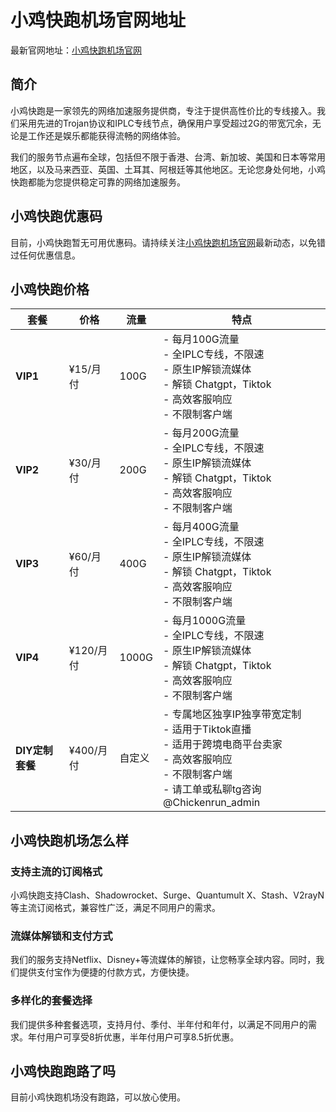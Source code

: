 
# 小鸡快跑机场官网地址

最新官网地址：[小鸡快跑机场官网](https://cc01.xiaojikp.pro/#/register?code=wway71uL)


## 简介

小鸡快跑是一家领先的网络加速服务提供商，专注于提供高性价比的专线接入。我们采用先进的Trojan协议和IPLC专线节点，确保用户享受超过2G的带宽冗余，无论是工作还是娱乐都能获得流畅的网络体验。

我们的服务节点遍布全球，包括但不限于香港、台湾、新加坡、美国和日本等常用地区，以及马来西亚、英国、土耳其、阿根廷等其他地区。无论您身处何地，小鸡快跑都能为您提供稳定可靠的网络加速服务。




## 小鸡快跑优惠码

目前，小鸡快跑暂无可用优惠码。请持续关注[小鸡快跑机场官网](https://cc01.xiaojikp.pro/#/register?code=wway71uL)最新动态，以免错过任何优惠信息。


## 小鸡快跑价格

| 套餐       | 价格      | 流量     | 特点                                                                                   |
|----------|---------|--------|--------------------------------------------------------------------------------------|
| **VIP1** | ¥15/月付 | 100G   | - 每月100G流量<br>- 全IPLC专线，不限速<br>- 原生IP解锁流媒体<br>- 解锁 Chatgpt，Tiktok<br>- 高效客服响应<br>- 不限制客户端 |
| **VIP2** | ¥30/月付 | 200G   | - 每月200G流量<br>- 全IPLC专线，不限速<br>- 原生IP解锁流媒体<br>- 解锁 Chatgpt，Tiktok<br>- 高效客服响应<br>- 不限制客户端 |
| **VIP3** | ¥60/月付 | 400G   | - 每月400G流量<br>- 全IPLC专线，不限速<br>- 原生IP解锁流媒体<br>- 解锁 Chatgpt，Tiktok<br>- 高效客服响应<br>- 不限制客户端 |
| **VIP4** | ¥120/月付 | 1000G  | - 每月1000G流量<br>- 全IPLC专线，不限速<br>- 原生IP解锁流媒体<br>- 解锁 Chatgpt，Tiktok<br>- 高效客服响应<br>- 不限制客户端 |
| **DIY定制套餐** | ¥400/月付 | 自定义  | - 专属地区独享IP独享带宽定制<br>- 适用于Tiktok直播<br>- 适用于跨境电商平台卖家<br>- 高效客服响应<br>- 不限制客户端<br>- 请工单或私聊tg咨询 @Chickenrun_admin |

## 小鸡快跑机场怎么样

### 支持主流的订阅格式

小鸡快跑支持Clash、Shadowrocket、Surge、Quantumult X、Stash、V2rayN等主流订阅格式，兼容性广泛，满足不同用户的需求。

### 流媒体解锁和支付方式

我们的服务支持Netflix、Disney+等流媒体的解锁，让您畅享全球内容。同时，我们提供支付宝作为便捷的付款方式，方便快捷。

### 多样化的套餐选择

我们提供多种套餐选项，支持月付、季付、半年付和年付，以满足不同用户的需求。年付用户可享受8折优惠，半年付用户可享8.5折优惠。


## 小鸡快跑跑路了吗

目前小鸡快跑机场没有跑路，可以放心使用。
